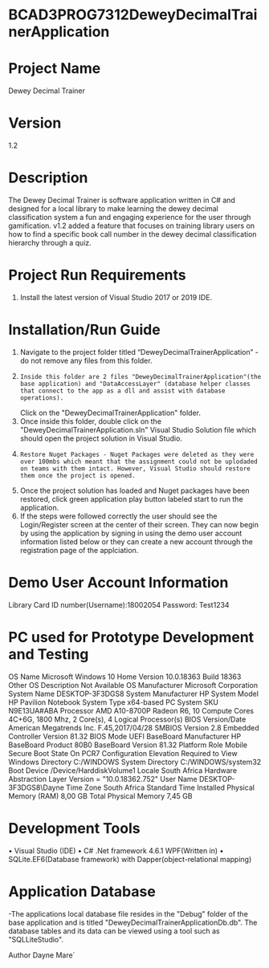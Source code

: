 # BCAD3PROG7312DeweyDecimalTrainerApplication
# Project Name
 Dewey Decimal Trainer
# Version
 1.2
# Description
 The Dewey Decimal Trainer is software application written in C# and designed for a local library to make learning the dewey decimal classification system a fun 
 and engaging experience for the user through gamification. v1.2 added a feature that focuses on training library users on how to find a specific book call number in the dewey decimal classification hierarchy through a quiz. 
 

# Project Run Requirements
1.	Install the latest version of Visual Studio 2017 or 2019 IDE.

# Installation/Run Guide
 1.	Navigate to the project folder titled “DeweyDecimalTrainerApplication” - do not remove any files from this folder.
 2.     Inside this folder are 2 files "DeweyDecimalTrainerApplication"(the base application) and "DataAccessLayer" (database helper classes that connect to the app as a dll and assist with database operations). 
	Click on the "DeweyDecimalTrainerApplication" folder.
 3.	Once inside this folder, double click on the "DeweyDecimalTrainerApplication.sln" Visual Studio Solution file which should open the project solution in Visual Studio.
 4.     Restore Nuget Packages - Nuget Packages were deleted as they were over 100mbs which meant that the assignment could not be uplodaded on teams with them intact. However, Visual Studio should restore them once the project is opened. 
 5.	Once the project solution has loaded and Nuget packages have been restored, click green application play button labeled start to run the application.
 6.	If the steps were followed correctly the user should see the Login/Register screen at the center of their screen. They can now begin by using the application by signing in using the demo user
        account information listed below or they can create a new account through the registration page of the applciation. 

# Demo User Account Information

 Library Card ID number(Username):18002054
 Password: Test1234

# PC used for Prototype Development and Testing
OS Name					Microsoft Windows 10 Home
Version					10.0.18363 Build 18363
Other OS Description 			Not Available
OS Manufacturer				Microsoft Corporation
System Name				DESKTOP-3F3DGS8
System Manufacturer			HP
System Model				HP Pavilion Notebook
System Type				x64-based PC
System 					SKU	N9E13UA#ABA
Processor                               AMD A10-8700P Radeon R6, 10 Compute   Cores 4C+6G, 1800 Mhz, 2 Core(s), 4 Logical Processor(s)
BIOS Version/Date                       American Megatrends Inc. F.45,2017/04/28
SMBIOS Version				2.8
Embedded Controller Version		81.32
BIOS Mode				UEFI
BaseBoard Manufacturer			HP
BaseBoard Product				80B0
BaseBoard Version				81.32
Platform Role				Mobile
Secure Boot State				On
PCR7 Configuration			Elevation Required to View
Windows Directory				C:/WINDOWS
System Directory				C:/WINDOWS/system32
Boot Device				/Device/HarddiskVolume1
Locale					South Africa
Hardware Abstraction Layer			Version = "10.0.18362.752"
User Name				DESKTOP-3F3DGS8\Dayne
Time Zone				South Africa Standard Time
Installed Physical Memory (RAM)		8,00 GB
Total Physical Memory			7,45 GB

# Development Tools
•	Visual Studio (IDE) 
•	C# .Net framework 4.6.1 WPF(Written in)
•	SQLite.EF6(Database framework) with Dapper(object-relational mapping)

# Application Database 
-The applications local database file resides in the "Debug" folder of the base application 
 and is titled "DeweyDecimalTrainerApplicationDb.db". The database tables and its data can be viewed using a tool such as "SQLLiteStudio".

Author
 Dayne Mare`
